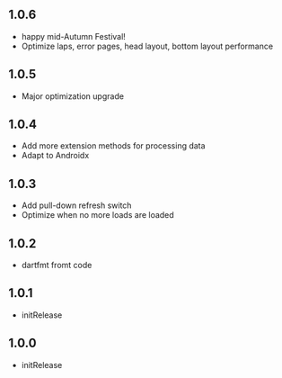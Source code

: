 ## 1.0.6
* happy mid-Autumn Festival!
* Optimize laps, error pages, head layout, bottom layout performance

## 1.0.5
* Major optimization upgrade

## 1.0.4
* Add more extension methods for processing data
* Adapt to Androidx

## 1.0.3
* Add pull-down refresh switch
* Optimize when no more loads are loaded

## 1.0.2
* dartfmt fromt code

## 1.0.1
* initRelease

## 1.0.0
* initRelease